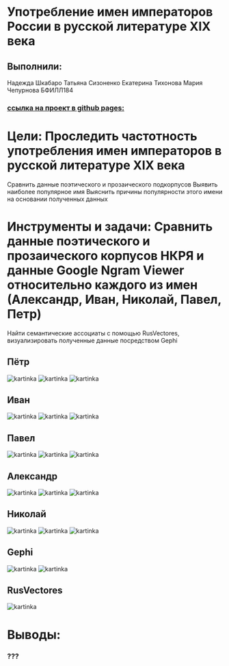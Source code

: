 # Употребление имен императоров России в русской литературе XIX века

## Выполнили: 
Надежда Шкабаро
Татьяна Сизоненко
Екатерина Тихонова
Мария Чепурнова
БФИЛЛ184
### [ссылка на проект в github pages:](???) 

# Цели: Проследить частотность употребления имен императоров в русской литературе XIX века 
Сравнить данные поэтического и прозаического подкорпусов 
Выявить наиболее популярное имя 
Выяснить причины популярности этого имени на основании полученных данных

# Инструменты и задачи: Сравнить данные поэтического и прозаического корпусов НКРЯ и данные Google Ngram Viewer относительно каждого из имен (Александр, Иван, Николай, Павел, Петр)
Найти семантические ассоциаты с помощью RusVectores, визуализировать полученные данные посредством Gephi


## Пётр
![kartinka](https://pp.userapi.com/c850136/v850136062/15395b/AMQVP8jOGec.jpg)
![kartinka](https://pp.userapi.com/c850136/v850136062/153964/dyTEA-obmL4.jpg)
![kartinka](https://pp.userapi.com/c850136/v850136062/15396d/hh5Tbc6cJBg.jpg)

## Иван
![kartinka](https://pp.userapi.com/c850136/v850136062/15398e/5d6oVBoXVto.jpg)
![kartinka](https://pp.userapi.com/c850136/v850136062/153997/OqZIRNk6JA8.jpg)
![kartinka](https://pp.userapi.com/c850136/v850136062/1539a0/rF9TXXstbww.jpg)

## Павел
![kartinka](https://pp.userapi.com/c850136/v850136062/1539ba/KW_E8KBRQ3k.jpg)
![kartinka](https://pp.userapi.com/c850136/v850136062/1539c3/5x5U8FMOnRg.jpg)
![kartinka](https://pp.userapi.com/c850136/v850136062/1539d5/UQj85kS-fw8.jpg)

## Александр
![kartinka](https://sun9-33.userapi.com/c850136/v850136062/1539e6/AuleZRtLucU.jpg)
![kartinka](https://pp.userapi.com/c850136/v850136062/1539ef/nHF1NFoI8fk.jpg)
![kartinka](https://sun9-19.userapi.com/c850136/v850136062/1539f8/tAATRpjkNV4.jpg)

## Николай
![kartinka](https://pp.userapi.com/c850136/v850136062/153a11/_h8CF31dmM4.jpg)
![kartinka](https://pp.userapi.com/c850136/v850136062/153a1a/da_9g0sZXcE.jpg)
![kartinka](https://pp.userapi.com/c850136/v850136062/153a23/u3eMQ12eP7Y.jpg)

## Gephi
![kartinka](https://pp.userapi.com/c850136/v850136062/153a2b/NrsXfDi0Bu8.jpg)
![kartinka](https://pp.userapi.com/c850136/v850136062/153a33/5RpDlpKQ49I.jpg)

## RusVectores
![kartinka](https://pp.userapi.com/c850136/v850136062/153a3c/80ed4FPCoy4.jpg)

# Выводы:
### ???
 
